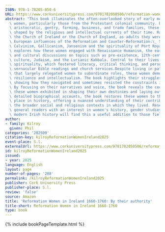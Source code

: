 ```yaml
---
ISBN: 978-1-78205-050-6
URL: https://www.corkuniversitypress.com/9781782050506/reformation-women-in-ireland-1660-1760/
abstract: "This book illuminates the often-overlooked story of early modern Irish\
  \ women, particularly those from the Protestant colonial community. Drawing from\
  \ aristocratic, gentry, farming, business, and trade families, these women were\
  \ shaped by the religious and intellectual currents of their time. Raised within\
  \ the Church of Ireland or the Church of England, as adults they were enriched by\
  \ European influences of the Reformation and Counter-Reformation:\_ Swiss and Dutch\
  \ Calvinism, Gallicanism, Jansenism and the spirituality of Port Royal.The book\
  \ explores how these women engaged with Renaissance Humanism, the early French Enlightenment,\
  \ and cultural discussions on topics such as pre-existence, 12th-century Arabic\
  \ culture, Judaism, and the Lurianic Kabbala. Central to their lives was Reformation\
  \ spirituality, which fostered literacy, critical thinking, and personal faith through\
  \ vernacular Bible readings and church services.Despite living in patriarchal societies\
  \ that largely relegated women to subordinate roles, these women demonstrated remarkable\
  \ resilience and intellectualism. The book highlights their struggles and triumphs,\
  \ showing how they navigated and sometimes resisted the constraints imposed on them.\
  \ By focusing on their narratives and voice, the book reveals the courage and agency\
  \ these women exhibited in shaping their own destinies and laying out their legacies.Through\
  \ detailed biographical accounts, the book restores these women to their rightful\
  \ place in history, offering a nuanced understanding of their contributions and\
  \ the broader social and religious contexts in which they lived. Researchers and\
  \ general readers with an interest in women's history, gender studies, and early\
  \ modern Irish history will find this a useful addition to those fields."
author:
- family: Kilroy
  given: Phil
categories: '202509'
citation-key: kilroyReformationWomenIreland2025
event-place: S.l.
externalUrl: https://www.corkuniversitypress.com/9781782050506/reformation-women-in-ireland-1660-1760/
id: kilroyReformationWomenIreland2025
issued:
- year: 2025
language: English
layout: page
number-of-pages: '288'
permalink: /kilroyReformationWomenIreland2025
publisher: Cork University Press
publisher-place: S.l.
review: 'false'
source: Amazon
title: 'Reformation Women in Ireland 1660-1760: By their authority'
title-short: Reformation Women in Ireland 1660-1760
type: book
---
```

{% include bookPageTemplate.html %}